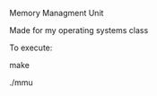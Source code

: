 Memory Managment Unit

Made for my operating systems class

To execute:

make

./mmu <configFile> <traceFile>

